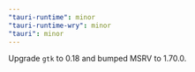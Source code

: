 ```yaml
---
"tauri-runtime": minor
"tauri-runtime-wry": minor
"tauri": minor
---
```


Upgrade `gtk` to 0.18 and bumped MSRV to 1.70.0.